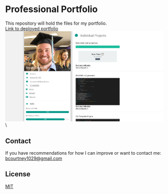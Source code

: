# Professional Portfolio

This repository will hold the files for my portfolio.\
[Link to deployed portfolio](https://bcourtney1029.github.io/Portfolio/)\
![Portfolio](portfolio1.png)\


## Contact
If you have recommendations for how I can improve or want to contact me:
bcourtney1029@gmail.com

## License
[MIT](https://choosealicense.com/licenses/mit/)
